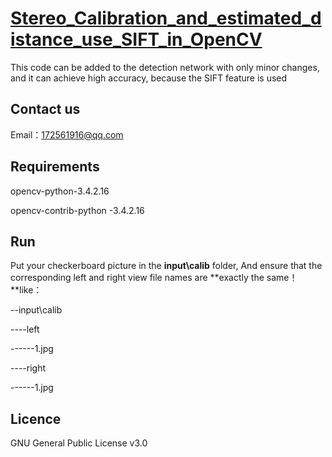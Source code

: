 # [Stereo_Calibration_and_estimated_distance_use_SIFT_in_OpenCV](https://github.com/Hozhangwang/Stereo_Calibration_and_estimated_distance_use_SIFT_in_OpenCV)



This code can be added to the detection network with only minor changes, and it can achieve high accuracy, because the SIFT feature is used

## Contact us

Email：172561916@qq.com



## Requirements

opencv-python-3.4.2.16

opencv-contrib-python -3.4.2.16



## Run

Put your checkerboard picture in the **input\calib** folder, And ensure that the corresponding left and right view file names are **exactly the same！**like：

--input\calib

----left

------1.jpg

----right

------1.jpg



## Licence

GNU General Public License v3.0



